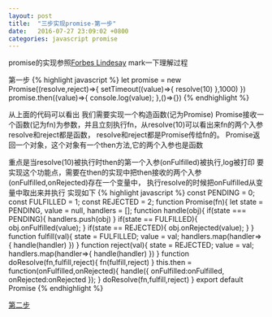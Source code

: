 ```yaml
---
layout: post
title:  "三步实现promise-第一步"
date:   2016-07-27 23:09:02 +0800
categories: javascript promise
---
```

promise的实现参照[Forbes Lindesay](https://www.promisejs.org/implementing/)
mark一下理解过程

第一步
{% highlight javascript %}
   let promise = new Promise((resolve,reject)=>{
      setTimeout((value)=>{
         resolve(10)
      },1000)
   })
   promise.then((value)=>{
      console.log(value);
   },()=>{})
{% endhighlight %}

从上面的代码可以看出
我们需要实现一个构造函数(记为Promise)
Promise接收一个函数(记为fn)为参数，并且立刻执行fn，从resolve(10)可以看出来fn的两个入参resolve和reject都是函数，
resolve和reject都是Promise传给fn的。
Promise返回一个对象，这个对象有一个then方法,它的两个入参也是函数

重点是当resolve(10)被执行时then的第一个入参(onFulfilled)被执行,log被打印
要实现这个功能点，需要在then的实现中把then接收的两个入参(onFulfilled,onRejected)存在一个变量中，
执行resolve的时候把onFulfilled从变量中取出来并执行
实现如下
{% highlight javascript %}
   const PENDING   = 0;
   const FULFILLED = 1;
   const REJECTED  = 2;
   function Promise(fn){
     let state = PENDING,
         value = null,
         handlers = [];
     function handle(obj){
       if(state === PENDING){
         handlers.push(obj)
       }
       if(state == FULFILLED){
         obj.onFulfilled(value);
       }
       if(state == REJECTED){
         obj.onRejected(value);
       }
     }
     function fulfill(val){
       state = FULFILLED;
       value = val;
       handlers.map(handler=>{
         handle(handler)
       })
     }
     function reject(val){
       state = REJECTED;
       value = val;
       handlers.map(handler=>{
         handle(handler)
       })
     }
     function doResolve(fn,fulfill,reject){
       fn(fulfill,reject)
     }
     this.then = function(onFulfilled,onRejected){
       handle({
         onFulfilled:onFulfilled,
         onRejected:onRejected
       });
     }
     doResolve(fn,fulfill,reject)
   }
   export default Promise
{% endhighlight %}

[第二步](http://luckycao.info/javascript/promise/2016/07/27/Promise-Implementation-Step-Two.html)






